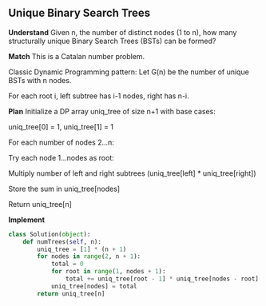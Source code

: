 ## Unique Binary Search Trees
**Understand**
Given n, the number of distinct nodes (1 to n), how many structurally unique Binary Search Trees (BSTs) can be formed?

**Match**
This is a Catalan number problem.

Classic Dynamic Programming pattern:
Let G(n) be the number of unique BSTs with n nodes.

For each root i, left subtree has i-1 nodes, right has n-i.

**Plan**
Initialize a DP array uniq_tree of size n+1 with base cases:

uniq_tree[0] = 1, uniq_tree[1] = 1

For each number of nodes 2...n:

Try each node 1...nodes as root:

Multiply number of left and right subtrees (uniq_tree[left] * uniq_tree[right])

Store the sum in uniq_tree[nodes]

Return uniq_tree[n]

**Implement**
```python
class Solution(object):
    def numTrees(self, n):
        uniq_tree = [1] * (n + 1)
        for nodes in range(2, n + 1):
            total = 0
            for root in range(1, nodes + 1):
                total += uniq_tree[root - 1] * uniq_tree[nodes - root]
            uniq_tree[nodes] = total
        return uniq_tree[n]
```
